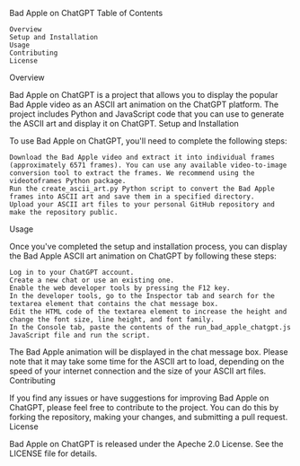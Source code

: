 Bad Apple on ChatGPT
Table of Contents

    Overview
    Setup and Installation
    Usage
    Contributing
    License

Overview

Bad Apple on ChatGPT is a project that allows you to display the popular Bad Apple video as an ASCII art animation on the ChatGPT platform. The project includes Python and JavaScript code that you can use to generate the ASCII art and display it on ChatGPT.
Setup and Installation

To use Bad Apple on ChatGPT, you'll need to complete the following steps:

    Download the Bad Apple video and extract it into individual frames (approximately 6571 frames). You can use any available video-to-image conversion tool to extract the frames. We recommend using the videotoframes Python package.
    Run the create_ascii_art.py Python script to convert the Bad Apple frames into ASCII art and save them in a specified directory.
    Upload your ASCII art files to your personal GitHub repository and make the repository public.

Usage

Once you've completed the setup and installation process, you can display the Bad Apple ASCII art animation on ChatGPT by following these steps:

    Log in to your ChatGPT account.
    Create a new chat or use an existing one.
    Enable the web developer tools by pressing the F12 key.
    In the developer tools, go to the Inspector tab and search for the textarea element that contains the chat message box.
    Edit the HTML code of the textarea element to increase the height and change the font size, line height, and font family.
    In the Console tab, paste the contents of the run_bad_apple_chatgpt.js JavaScript file and run the script.

The Bad Apple animation will be displayed in the chat message box. Please note that it may take some time for the ASCII art to load, depending on the speed of your internet connection and the size of your ASCII art files.
Contributing

If you find any issues or have suggestions for improving Bad Apple on ChatGPT, please feel free to contribute to the project. You can do this by forking the repository, making your changes, and submitting a pull request.
License

Bad Apple on ChatGPT is released under the Apeche 2.0 License. See the LICENSE file for details.
